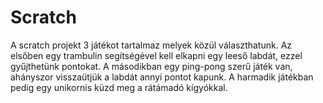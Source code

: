 # Scratch
A scratch projekt 3 játékot tartalmaz melyek közül választhatunk. 
Az elsőben egy trambulin segítségével kell elkapni egy leeső labdát, ezzel gyűjthetünk pontokat.
A másodikban egy ping-pong szerű játék van, ahányszor visszaütjük a labdát annyi pontot kapunk.
A harmadik játékban pedig egy unikornis küzd meg a rátámadó kígyókkal.
